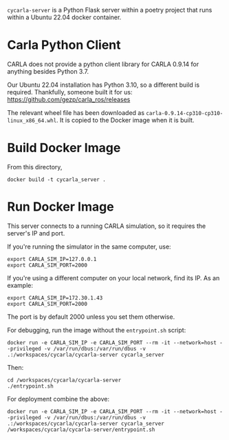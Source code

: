 `cycarla-server` is a Python Flask server within a poetry project that runs within a Ubuntu 22.04 docker container.

# Carla Python Client

CARLA does not provide a python client library for CARLA 0.9.14 for anything besides Python 3.7. 

Our Ubuntu 22.04 installation has Python 3.10, so a different build is required. Thankfully, someone built it for us:
https://github.com/gezp/carla_ros/releases

The relevant wheel file has been downloaded as `carla-0.9.14-cp310-cp310-linux_x86_64.whl`. It is copied to the Docker image when it is built.


# Build Docker Image

From this directory,

```
docker build -t cycarla_server .
```

# Run Docker Image

This server connects to a running CARLA simulation, so it requires the server's IP and port.

If you're running the simulator in the same computer, use:
```
export CARLA_SIM_IP=127.0.0.1
export CARLA_SIM_PORT=2000
```

If you're using a different computer on your local network, find its IP. As an example:
```
export CARLA_SIM_IP=172.30.1.43
export CARLA_SIM_PORT=2000
```

The port is by default 2000 unless you set them otherwise.

For debugging, run the image without the `entrypoint.sh` script:
```
docker run -e CARLA_SIM_IP -e CARLA_SIM_PORT --rm -it --network=host --privileged -v /var/run/dbus:/var/run/dbus -v .:/workspaces/cycarla/cycarla-server cycarla_server
```
Then:
```
cd /workspaces/cycarla/cycarla-server
./entrypoint.sh
```

For deployment combine the above:
```
docker run -e CARLA_SIM_IP -e CARLA_SIM_PORT --rm -it --network=host --privileged -v /var/run/dbus:/var/run/dbus -v .:/workspaces/cycarla/cycarla-server cycarla_server /workspaces/cycarla/cycarla-server/entrypoint.sh
```
